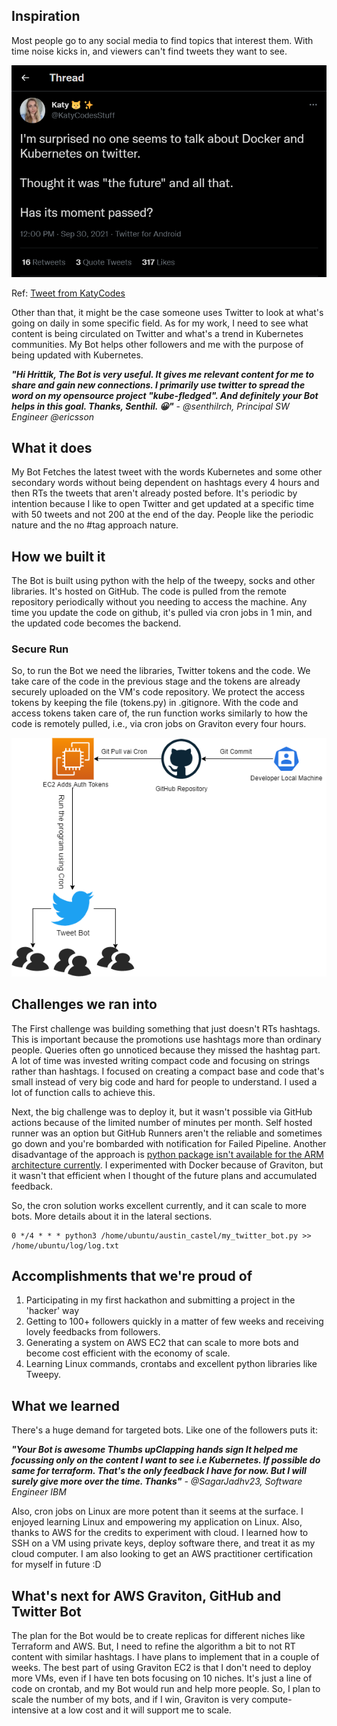 ## Inspiration
Most people go to any social media to find topics that interest them. With time noise kicks in, and viewers can't find tweets they want to see. 

![Katy](https://raw.githubusercontent.com/hrittikhere/awsgraviton_twitter/main/static/katy_aws.png)

Ref: [Tweet from KatyCodes]( https://twitter.com/KatyCodesStuff/status/1443463354564194309)


Other than that, it might be the case someone uses Twitter to look at what's going on daily in some specific field. As for my work, I need to see what content is being circulated on Twitter and what's a trend in Kubernetes communities. My Bot helps other followers and me with the purpose of being updated with Kubernetes.

___"Hi Hrittik, The Bot is very useful. It gives me relevant content for me to share and gain new connections. I primarily use twitter to spread the word on my opensource project "kube-fledged". And definitely your Bot helps in this goal. Thanks, Senthil. 😀"___ - _@senthilrch, Principal SW Engineer @ericsson_



## What it does
My Bot Fetches the latest tweet with the words Kubernetes and some other secondary words without being dependent on hashtags every 4 hours and then RTs the tweets that aren't already posted before. 
It's periodic by intention because I like to open Twitter and get updated at a specific time with 50 tweets and not 200 at the end of the day. People like the periodic nature and the no #tag approach nature. 

## How we built it
The Bot is built using python with the help of the tweepy,  socks and other libraries. It's hosted on GitHub. The code is pulled from the remote repository periodically without you needing to access the machine. Any time you update the code on github, it's pulled via cron jobs in 1 min, and the updated code becomes the backend.
### Secure Run
So, to run the Bot we need the libraries, Twitter tokens and the code. We take care of the code in the previous stage and the tokens are already securely uploaded on the VM's code repository. We protect the access tokens by keeping the file (tokens.py) in .gitignore. 
With the code and access tokens taken care of, the run function works similarly to how the code is remotely pulled, i.e., via cron jobs on Graviton every four hours.

![Architecture](https://raw.githubusercontent.com/hrittikhere/awsgraviton_twitter/main/static/ec2.png)


## Challenges we ran into
The First challenge was building something that just doesn't RTs hashtags. This is important because the promotions use hashtags more than ordinary people. Queries often go unnoticed because they missed the hashtag part. A lot of time was invested writing compact code and focusing on strings rather than hashtags. 
I focused on creating a compact base and code that's small instead of very big code and hard for people to understand. I used a lot of function calls to achieve this. 

Next, the big challenge was to deploy it, but it wasn't possible via GitHub actions because of the limited number of minutes per month. Self hosted runner was an option but GitHub Runners aren't the reliable and sometimes go down and you're bombarded with notification for Failed Pipeline. Another disadvantage of the approach is [python package isn't available for the ARM architecture currently](https://downloads.python.org/pypy/versions.json). I experimented with Docker because of Graviton, but it wasn't that efficient when I thought of the future plans and accumulated feedback. 

So, the cron solution works excellent currently, and it can scale to more bots. More details about it  in the lateral sections.
```
0 */4 * * * python3 /home/ubuntu/austin_castel/my_twitter_bot.py >> /home/ubuntu/log/log.txt
```

## Accomplishments that we're proud of
1.	Participating in my first hackathon and submitting a project in the 'hacker' way
2.	Getting to 100+ followers quickly in a matter of few weeks and receiving lovely feedbacks from followers.
3.	Generating a system on AWS EC2 that can scale to more bots and become cost efficient with the economy of scale. 
4.	Learning Linux commands, crontabs and excellent python libraries like Tweepy.


## What we learned
There's a huge demand for targeted bots. Like one of the followers puts it:


___"Your Bot is awesome Thumbs upClapping hands sign
 It helped me focussing only on the content I want to see i.e Kubernetes. If possible do same for terraform. That's the only feedback I have for now. But I will surely give more over the time. Thanks"__ - @SagarJadhv23, Software Engineer IBM_

Also, cron jobs on Linux are more potent than it seems at the surface. I enjoyed learning Linux and empowering my application on Linux. 
Also, thanks to AWS for the credits to experiment with cloud. I learned how to SSH on a VM using private keys, deploy software there, and treat it as my cloud computer. I am also looking to get an AWS  practitioner certification for myself in future :D 

## What's next for AWS Graviton, GitHub and Twitter Bot
The plan for the Bot would be to create replicas for different niches like Terraform and AWS. But, I need to refine the algorithm a bit to not RT content with similar hashtags. I have plans to implement that in a couple of weeks.
The best part of using Graviton EC2 is that I don't need to deploy more VMs, even if I have ten bots focusing on 10 niches. It's just a line of code on crontab, and my Bot would run and help more people. So, I plan to scale the number of my bots, and if I win, Graviton is very compute-intensive at a low cost and it will support me to scale.
  
